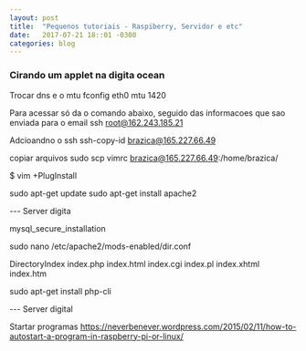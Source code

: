 ```yaml
---
layout: post
title:  "Pequenos tutoriais - Raspiberry, Servidor e etc"
date:   2017-07-21 18::01 -0300
categories: blog
---
```

### Cirando um applet na digita ocean

Trocar dns e o mtu
fconfig eth0 mtu 1420



Para acessar só da o comando abaixo, seguido das informacoes que sao enviada para o email
ssh root@162.243.185.21


Adcioandno o ssh
ssh-copy-id brazica@165.227.66.49

copiar arquivos
sudo scp vimrc brazica@165.227.66.49:/home/brazica/


$ vim +PlugInstall


sudo apt-get update
sudo apt-get install apache2

--- Server digita

mysql_secure_installation


sudo nano /etc/apache2/mods-enabled/dir.conf


<IfModule mod_dir.c>
    DirectoryIndex index.php index.html index.cgi index.pl index.xhtml index.htm
    </IfModule>

sudo apt-get install php-cli
   



--- Server digital



Startar programas
https://neverbenever.wordpress.com/2015/02/11/how-to-autostart-a-program-in-raspberry-pi-or-linux/
